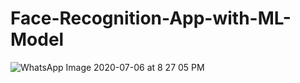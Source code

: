 # Face-Recognition-App-with-ML-Model
![WhatsApp Image 2020-07-06 at 8 27 05 PM](https://user-images.githubusercontent.com/56763840/86607672-319d2200-bfc7-11ea-82eb-3dabeb92c077.jpeg)
